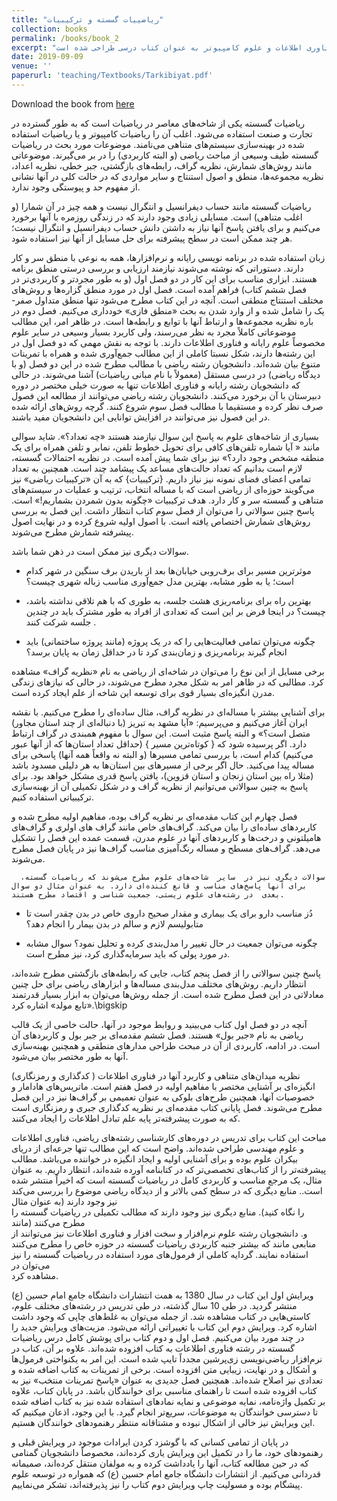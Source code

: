 ```yaml
---
title: "ریاضییات گسسته و ترکیبیات"
collection: books
permalink: /books/book_2
excerpt: "این کناب برای رشته های ریاضی، فتاوری اطلاعات و علوم کامپیوتر به عنوان کتاب درسی طراحی شده است."
date: 2019-09-09
venue: ''
paperurl: 'teaching/Textbooks/Tarkibiyat.pdf'
---
```



Download the book from [here](teaching/Textbooks/Tarkibiyat.pdf)



ریاضیات گسسته یکی از شاخه‌های معاصر در ریاضیات است که به طور گسترده در تجارت و صنعت استفاده می‌شود. اغلب آن را ریاضیات کامپیوتر   و یا
ریاضیات استفاده شده در بهینه‌سازی سیستم‌های متناهی می‌نامند.
 موضوعات مورد بحث در ریاضیات گسسته طیف وسیعی از مباحث ریاضی (و البته کاربردی) را در بر می‌گیرند. موضوعاتی مانند  روش‌های شمارش، نظریه گراف،  رابطه‌های بازگشتی، جبر خطی،  نظریه اعداد، نظریه مجموعه‌ها، منطق و اصول استنتاج  و سایر مواردی   که در حالت کلی   در آنها نشانی از مفهوم حد و پیوستگی وجود ندارد.

 ریاضیات گسسته مانند حساب دیفرانسیل و انتگرال نیست و همه چیز در آن شمارا (و اغلب متناهی) است.
   مسایلی زیادی وجود دارند  که در زندگی روزمره با آنها برخورد می‌کنیم و برای یافتن پاسخ آنها  نیاز به داشتن دانش حساب  دیفرانسیل و انتگرال نیست؛ هر چند ممکن است در سطح پیشرفته برای حل مسایل از آنها نیز استفاده شود.


 زبان استفاده شده در برنامه نویسی رایانه و نرم‌افزارها، همه به نوعی با منطق سر و کار دارند.  دستوراتی که نوشته می‌شوند نیازمند ارزیابی و بررسی درستی منطق برنامه هستند. ابزاری مناسب برای این کار در   دو فصل اول  (و به طور مجردتر و کاربردی‌تر در فصل ششم کتاب) فراهم آمده است. فصل اول  در مورد منطق گزاره‌ها و روش‌های مختلف استنتاج منطقی است. آنچه در این کتاب مطرح می‌شود تنها منطق متداول صفر-یک را شامل شده و از وارد شدن به بحث «منطق فازی» خودداری می‌کنیم.     فصل دوم  در باره نظریه مجموعه‌ها و ارتباط آنها با توابع و رابطه‌ها است.  در ظاهر امر، این مطالب موضوعاتی کاملاً مجرد  به نظر می‌رسند،  ولی کاربرد بسیار وسیعی در سایر علوم مخصوصاً علوم رایانه و فناوری اطلاعات دارند.  با توجه به نقش مهمی که  دو فصل اول در  این رشته‌ها دارند، شکل نسبتا کاملی از این مطالب  جمع‌آوری شده و همراه با تمرینات متنوع بیان شده‌اند.
  دانشجویان رشته ریاضی با مطالب مطرح شده در این دو فصل‌ (و با دیدگاه ریاضی)  در درسی مستقل (معمولاً با نام مبانی ریاضیات) آشنا می‌شوند. در حالی که دانشجویان رشته رایانه و فناوری اطلاعات تنها به صورت خیلی مختصر در دوره دبیرستان با آن برخورد می‌کنند.   دانشجویان  رشته ریاضی می‌توانند از  مطالعه این فصول صرف نظر کرده و مستقیما با مطالب فصل سوم شروع کنند. گرچه روش‌های ارائه شده در این فصول نیز  می‌توانند در افزایش توانایی این دانشجویان مفید باشند.

 بسیاری از شاخه‌های علوم به پاسخ این سوال نیازمند هستند «چه تعداد؟». شاید سوالی مانند «
آیا شماره تلفن‌های کافی برای تحویل خطوط تلفن، نمابر و  تلفن همراه برای یک منطقه مشخص وجود دارد؟» نیز برای شما پیش آمده است. در نظریه احتمالات گسسته، لازم است بدانیم که تعداد حالت‌های مساعد یک پیشامد چند  است. همچنین به تعداد تمامی اعضای فضای نمونه نیز نیاز داریم.   {ترکیبیات} که به آن «ترکیبیات ریاضی» نیز می‌گویند حوزه‌ای از ریاضی است  که با مساله انتخاب، ترتیب  و عملیات در سیستم‌های متناهی و گسسته سر و کار دارد.  هدف ترکیبیات  «چگونه بدون شمردن بشماریم!»  است.   پاسخ‌ چنین سوالاتی را می‌توان از فصل سوم کتاب انتظار داشت. این فصل  به بررسی روش‌های شمارش اختصاص یافته است. با اصول اولیه شروع کرده و در نهایت اصول پیشرفته شمارش مطرح می‌شوند. 

سوالات دیگری نیز ممکن است در ذهن شما باشد.

- موثرترین مسیر برای   برف‌روبی خیابان‌ها بعد از باریدن برف سنگین در شهر کدام است؛ یا  به طور مشابه، بهترین مدل جمع‌آوری  مناسب زباله شهری چیست؟

- بهترین راه برای برنامه‌ریزی  هشت جلسه،   به طوری که با هم تلاقی نداشته باشد، چیست؟ در اینجا فرض بر این است که تعدادی از افراد به طور مشترک باید در چندین جلسه شرکت کنند .

- چگونه می‌توان تمامی فعالیت‌هایی را که در یک پروژه  (مانند پروژه ساختمانی) باید انجام گیرند برنامه‌ریزی و زمان‌بندی کرد تا در حداقل زمان به پایان برسد؟


 برخی مسایل از این نوع را می‌توان در شاخه‌ای  از ریاضی به نام «نظریه گراف» مشاهده کرد. مطالبی که در ظاهر امر به شکل مجرد مطرح می‌شوند، در حالی که نیازهای زندگی مدرن انگیزه‌ای بسیار قوی برای  توسعه این شاخه از علم ایجاد کرده است.

برای آشنایی بیشتر با مساله‌ای در نظریه گراف، مثال ساده‌ای را مطرح می‌کنیم.  با نقشه ایران آغاز می‌کنیم و می‌پرسیم: «آیا  مشهد به تبریز (با دنباله‌ای از چند استان مجاور) متصل است؟» و البته پاسخ مثبت است. این سوال با مفهوم همبندی در گراف ارتباط دارد.  اگر پرسیده شود که { کوتاه‌ترین مسیر } (حداقل تعداد استان‌ها که از آنها عبور می‌کنیم)  کدام است، با بررسی تمامی مسیرها (و البته نه واقعاً همه آنها) پاسخی برای مساله پیدا می‌کنید.  حال اگر برخی از مسیرهای بین استان‌ها به هر دلیلی مسدود باشد (مثلا راه بین استان زنجان و استان قزوین)،  یافتن پاسخ قدری مشکل خواهد بود.  برای پاسخ به چنین سوالاتی  می‌توانیم از نظریه گراف و در شکل تکمیلی آن از بهینه‌سازی ترکیبیاتی استفاده کنیم.

   فصل چهارم  این کتاب مقدمه‌ای  بر نظریه گراف‌ بوده، مفاهیم اولیه مطرح شده   و کاربردهای  ساده‌ای را بیان می‌کند.    گراف‌های خاص مانند گراف های اولری و گراف‌های هامیلتونی و درخت‌ها و کاربردهای آنها در علوم مدرن،  قسمت عمده این فصل را تشکیل می‌دهد. گراف‌های مسطح و مساله رنگ‌آمیزی مناسب گراف‌ها نیز در پایان فصل مطرح می‌شوند.


      سوالات دیگری نیز در  سایر  شاخه‌های علوم مطرح می‌شوند که ریاضیات گسسته، برای آنها پاسخ‌های مناسب و قانع کننده‌ای دارد. به عنوان مثال دو سوال بعدی  در رشته‌های علوم زیستی، جمعیت شناسی و اقتصاد مطرح هستند.
 

- دُز مناسب دارو برای یک بیماری  و مقدار صحیح داروی خاص در بدن  چقدر است تا  متابولیسم لازم  و سالم در بدن بیمار را انجام دهد؟

- چگونه  می‌توان جمعیت در حال تغییر را مدل‌بندی  کرده و تحلیل نمود؟  سوال مشابه در مورد پولی که باید  سرمایه‌گذاری کرد، نیز مطرح است.

پاسخ چنین سوالاتی را از فصل پنجم کتاب، جایی که رابطه‌های بازگشتی مطرح شده‌اند، انتظار داریم. روش‌های مختلف مدل‌بندی مساله‌ها و ابزارهای ریاضی برای حل چنین معادلاتی در این فصل مطرح شده است. از جمله روش‌ها می‌توان به ابزار بسیار قدرتمند «تابع مولد» اشاره کرد.\bigskip


   آنچه در دو فصل اول کتاب می‌بینید و روابط موجود در آنها، حالت خاصی از یک قالب ریاضی به نام «جبر بول» هستند. فصل ششم  مقدمه‌ای  بر جبر بول و کاربردهای آن است. در ادامه، کاربردی از آن در مبحث طراحی مدارهای منطقی  و همچنین بهینه‌سازی آنها به طور مختصر بیان می‌شود.

   نظریه میدان‌های متناهی و کاربرد آنها در فناوری اطلاعات ( کدگذاری و رمزنگاری) انگیزه‌ای بر آشنایی مختصر با  مفاهیم اولیه در فصل هفتم است. ماتریس‌های هادامار و  خصوصیات آنها، همچنین طرح‌های بلوکی به عنوان تعمیمی بر گراف‌ها نیز در این فصل مطرح می‌شوند.  فصل پایانی کتاب مقدمه‌ای بر نظریه کدگذاری جبری و رمزنگاری است که به صورت پیشرفته‌تر پایه علم تبادل اطلاعات را ایجاد می‌کنند.

مباحث این کتاب برای تدریس در دوره‌های کارشناسی رشته‌های ریاضی، فناوری اطلاعات و علوم مهندسی طراحی شده‌اند. واضح است که این مطالب تنها جرعه‌ای از دریای بیکران علوم بوده و    برای آشنایی اولیه و ایجاد انگیزه در خواننده می‌باشد.   مطالب  پیشرفته‌تر را از کتاب‌های تخصصی‌تر که در کتابنامه آورده شده‌اند، انتظار داریم.   به عنوان مثال،   یک  مرجع مناسب  و کاربردی کامل در ریاضیات گسسته  است که  اخیراً منتشر شده است..  منابع دیگری که  در سطح کمی بالاتر و از دیدگاه ریاضی موضوع را بررسی می‌کند نیز وجود دارند (به عنوان مثال  
 را نگاه کنید). منابع  دیگری نیز وجود دارند که مطالب تکمیلی در ریاضیات گسسته را مطرح می‌کنند (مانند    
و. دانشجویان  رشته  علوم نرم‌افزار و سخت افزار و  فناوری اطلاعات نیز می‌توانند از منابعی مانند   که بیشتر جنبه کاربردی ریاضیات گسسته در حوزه خاص را مطرح می‌کنند استفاده نمایند.  گردایه کاملی از فرمول‌های مورد استفاده در ریاضیات گسسته را  نیز می‌توان در  
مشاهده کرد.

 ویرایش اول این کتاب در سال 1380 به همت انتشارات دانشگاه جامع امام حسین (ع) منتشر گردید. در طی 10 سال گذشته، در طی تدریس در رشته‌های مختلف علوم، کاستی‌هایی در کتاب مشاهده شد. از جمله می‌توان به غلط‌‌‌های چاپی  که وجود داشت اشاره کرد.  ویرایش دوم این کتاب با تغییراتی ارائه می‌شود. مزیت‌های ویرایش جدید را در چند مورد بیان می‌کنیم. فصل اول و دوم کتاب برای پوشش   کامل درس ریاضیات گسسته در رشته فناوری اطلاعات به کتاب افزوده شده‌اند. علاوه بر آن، کتاب در نرم‌افزار ریاضی‌نویسی زی‌پرشین  مجدداً تایپ شده است. این امر به یکنواختی فرمول‌ها و اَشکال و  در نهایت، زیبایی متن افزوده است. برخی از تمرینات به  کتاب اضافه شده و تعدادی نیز اصلاح شده‌اند. همچنین فصل جدیدی به عنوان «پاسخ تمرینات منتخب» نیز  به کتاب افزوده شده است تا راهنمای مناسبی برای خوانندگان  باشد.    در پایان کتاب، علاوه بر تکمیل واژه‌نامه، نمایه موضوعی و نمایه نماد‌های استفاده شده  نیز به کتاب اضافه شده  تا دسترسی خوانندگان به موضوعات، سریع‌تر انجام گیرد. با این وجود،  اذعان میکنیم که این ویرایش نیز خالی از اشکال نبوده و مشتاقانه منتظر رهنمودهای خوانندگان هستیم.

 در پایان از تمامی کسانی که با گوشزد کردن ایرادات موجود در ویرایش قبلی و رهنمودهای خود، ما را در تکمیل این ویرایش یاری کرده‌اند، مخصوصاً دانشجویان گمنامی که در حین مطالعه کتاب، آنها را یادداشت کرده و به مولفان منتقل کرده‌اند،  صمیمانه قدردانی می‌کنیم. از انتشارات دانشگاه جامع امام حسین (ع) که  همواره در توسعه علوم پیشگام بوده و مسولیت چاپ ویرایش دوم کتاب را  نیز پذیرفته‌اند،   تشکر می‌نماییم.

